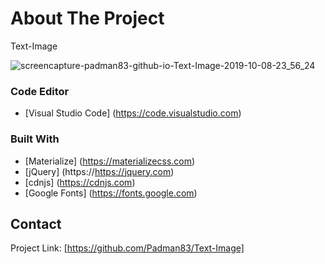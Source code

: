 # About The Project
Text-Image

![screencapture-padman83-github-io-Text-Image-2019-10-08-23_56_24](https://user-images.githubusercontent.com/45048950/66413187-7b051480-ea29-11e9-9547-8c1f63eabce0.png)

### Code Editor
* [Visual Studio Code] (https://code.visualstudio.com)

### Built With
* [Materialize] (https://materializecss.com)
* [jQuery] (https://https://jquery.com)
* [cdnjs] (https://cdnjs.com)
* [Google Fonts] (https://fonts.google.com)

## Contact
Project Link: [https://github.com/Padman83/Text-Image]

